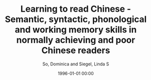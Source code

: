 ---
layout: post
title: Learning to read Chinese - Semantic, syntactic, phonological and working memory skills in normally achieving and poor Chinese readers

date: 1996-01-01 00:00
author: So, Dominica and Siegel, Linda S
tags: ["cantonese","chinese","dyslexia","phonological processing","reading disabilities","semantic processing","syntactic awareness","working memory"]
journal: Reading and Writing

link: https://doi.org/10.1023/A:1007963513853

year: 1997
---